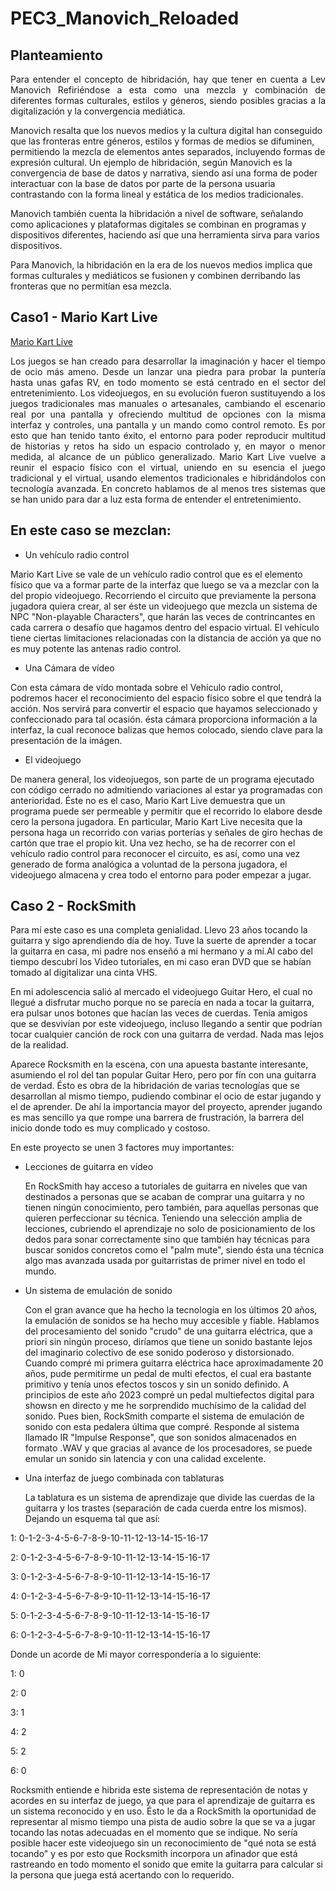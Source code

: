 # PEC3_Manovich_Reloaded
## Planteamiento
<p align="justify">
 Para entender el concepto de hibridación, hay que tener en cuenta a Lev Manovich Refiriéndose a esta como una mezcla y combinación de diferentes formas culturales, estilos y géneros, siendo posibles gracias a la digitalización y la convergencia mediática.

Manovich resalta que los nuevos medios y la cultura digital han conseguido que las fronteras entre géneros, estilos y formas de medios se difuminen, permitiendo la mezcla de elementos antes separados, incluyendo formas de expresión cultural.
Un ejemplo de hibridación, según Manovich es la convergencia de base de datos y narrativa, siendo así una forma de poder interactuar con la base de datos por parte de la persona usuaria contrastando con la forma lineal y estática de los medios tradicionales.

Manovich también cuenta la hibridación a nivel de software, señalando como aplicaciones y plataformas digitales se combinan en programas y dispositivos diferentes, haciendo así que una herramienta sirva para varios dispositivos.

Para Manovich, la hibridación en la era de los nuevos medios implica que formas culturales y mediáticos se fusionen y combinen derribando las fronteras que no permitían esa mezcla.
 </p>

## Caso1 - Mario Kart Live

[Mario Kart Live](https://github.com/CristianGarciaFigueroa/PEC3_Manovich_Reloaded/edit/main/590de8cc5bafe33fff5814b3.avif)

<p align="justify">
 Los juegos se han creado para desarrollar la imaginación y hacer el tiempo de ocio más ameno. Desde un lanzar una piedra para probar la puntería hasta unas gafas RV, en todo momento se está centrado en el sector del entretenimiento. Los videojuegos, en su evolución fueron sustituyendo a los juegos tradicionales mas manuales o artesanales, cambiando el escenario real por una pantalla y ofreciendo multitud de opciones con la misma interfaz y controles, una pantalla y un mando como control remoto. Es por esto que han tenido tanto éxito, el entorno para poder reproducir multitud de historias y retos ha sido un espacio controlado y, en mayor o menor medida, al alcance de un público generalizado. 
Mario Kart Live vuelve a reunir el espacio físico con el virtual, uniendo en su esencia el juego tradicional y el virtual, usando elementos tradicionales e hibridándolos con tecnología avanzada. En concreto hablamos de al menos tres sistemas que se han unido para dar a luz esta forma de entender el entretenimiento. 

## En este caso se mezclan:

 
 - Un vehículo radio control
 

 Mario Kart Live se vale de un vehículo radio control que es el elemento físico que va a formar parte de la interfaz que luego se va a mezclar con la del propio videojuego. Recorriendo el circuito que previamente la persona jugadora quiera crear, al ser éste un videojuego que mezcla un sistema de NPC "Non-playable Characters", que harán las veces de contrincantes en cada carrera o desafío que hagamos dentro del espacio virtual. El vehículo tiene ciertas limitaciones relacionadas con la distancia de acción ya que no es muy potente las antenas radio control.


 
 - Una Cámara de vídeo
 
 Con esta cámara de vído montada sobre el Vehículo radio control, podremos hacer el reconocimiento del espacio físico sobre el que tendrá la acción. Nos servirá para convertir el espacio que hayamos seleccionado y confeccionado para tal ocasión. ésta cámara proporciona información a la interfaz, la cual reconoce balizas que hemos colocado, siendo clave para la presentación de la imágen.

 
 - El videojuego
 

 De manera general, los videojuegos, son parte de un programa ejecutado con código cerrado no admitiendo variaciones al estar ya programadas con anterioridad. Éste no es el caso, Mario Kart Live demuestra que un programa puede ser permeable y permitir que el recorrido lo elabore desde cero la persona jugadora. En particular, Mario Kart Live necesita que la persona haga un recorrido con varias porterías y señales de giro hechas de cartón que trae el propio kit. Una vez hecho, se ha de recorrer con el vehículo radio control para reconocer el circuito, es así, como una vez generado de forma analógica a voluntad de la persona jugadora, el videojuego almacena y crea todo el entorno para poder empezar a jugar.  

 ## Caso 2 - RockSmith
 Para mí este caso es una completa genialidad. Llevo 23 años tocando la guitarra y sigo aprendiendo día de hoy. Tuve la suerte de aprender a tocar la guitarra en casa, mi padre nos enseñó a mi hermano y a mí.Al cabo del tiempo descubrí los Video tutoriales, en mi caso eran DVD que se habían tomado al digitalizar una cinta VHS.
 
 En mi adolescencia salió al mercado el videojuego Guitar Hero, el cual no llegué a disfrutar mucho porque no se parecía en nada a tocar la guitarra, era pulsar unos botones que hacían las veces de cuerdas. Tenía amigos que se desvivían por este videojuego, incluso llegando a sentir que podrían tocar cualquier canción de rock con una guitarra de verdad. Nada mas lejos de la realidad. 

 Aparece Rocksmith en la escena, con una apuesta bastante interesante, asumiendo el rol del tan popular Guitar Hero, pero por fín con una guitarra de verdad. Ésto es obra de la hibridación de varias tecnologías que se desarrollan al mismo tiempo, pudiendo combinar el ocio de estar jugando y el de aprender. De ahí la importancia mayor del proyecto, aprender jugando es mas sencillo ya que rompe una barrera de frustración, la barrera del inicio donde todo es muy complicado y costoso. 

 En este proyecto se unen 3 factores muy importantes:

 - Lecciones de guitarra en vídeo

   En RockSmith hay acceso a tutoriales de guitarra en niveles que van destinados a personas que se acaban de comprar una guitarra y no tienen ningún conocimiento, pero también, para aquellas personas que quieren perfeccionar su técnica. Teniendo una selección amplia de lecciones, cubriendo el aprendizaje no solo de posicionamiento de los dedos para sonar correctamente sino que también hay técnicas para buscar sonidos concretos como el "palm mute", siendo ésta una técnica algo mas avanzada usada por guitarristas de primer nivel en todo el mundo.

- Un sistema de emulación de sonido

  Con el gran avance que ha hecho la tecnología en los últimos 20 años, la emulación de sonidos se ha hecho muy accesible y fiable. Hablamos del procesamiento del sonido "crudo" de una guitarra eléctrica, que a priori sin ningún proceso, diríamos que tiene un sonido bastante lejos del imaginario colectivo de ese sonido poderoso y distorsionado. Cuando compré mi primera guitarra eléctrica hace aproximadamente 20 años, pude permitirme un pedal de multi efectos, el cual era bastante primitivo y tenía unos efectos toscos y sin un sonido definido. A principios de este año 2023 compré un pedal multiefectos digital para showsn en directo y me he sorprendido muchísimo de la calidad del sonido.
Pues bien, RockSmith comparte el sistema de emulación de sonido con esta pedalera última que compré. Responde al sistema llamado IR "Impulse Response", que son sonidos almacenados en formato .WAV y que gracias al avance de los procesadores, se puede emular un sonido sin latencia y con una calidad excelente.

- Una interfaz de juego combinada con tablaturas

  La tablatura es un sistema de aprendizaje que divide las cuerdas de la guitarra y los trastes (separación de cada cuerda entre los mismos). Dejando un esquema tal que así:

1: 0-1-2-3-4-5-6-7-8-9-10-11-12-13-14-15-16-17

2: 0-1-2-3-4-5-6-7-8-9-10-11-12-13-14-15-16-17

3: 0-1-2-3-4-5-6-7-8-9-10-11-12-13-14-15-16-17

4: 0-1-2-3-4-5-6-7-8-9-10-11-12-13-14-15-16-17

5: 0-1-2-3-4-5-6-7-8-9-10-11-12-13-14-15-16-17

6: 0-1-2-3-4-5-6-7-8-9-10-11-12-13-14-15-16-17

Donde un acorde de Mi mayor correspondería a lo siguiente:

1: 0

2: 0

3: 1

4: 2

5: 2

6: 0

Rocksmith entiende e hibrida este sistema de representación de notas y acordes en su interfaz de juego, ya que para el aprendizaje de guitarra es un sistema reconocido y en uso. Ésto le da a RockSmith la oportunidad de representar al mismo tiempo una pista de audio sobre la que se va a jugar tocando las notas adecuadas en el momento que se indique. No sería posible hacer este videojuego sin un reconocimiento de "qué nota se está tocando" y es por esto que Rocksmith incorpora un afinador que está rastreando en todo momento el sonido que emite la guitarra para calcular si la persona que juega está acertando con lo requerido.

</p>
